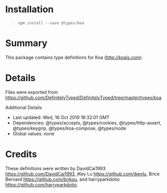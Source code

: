 # Installation
> `npm install --save @types/koa`

# Summary
This package contains type definitions for Koa (http://koajs.com).

# Details
Files were exported from https://github.com/DefinitelyTyped/DefinitelyTyped/tree/master/types/koa

Additional Details
 * Last updated: Wed, 16 Oct 2019 18:32:01 GMT
 * Dependencies: @types/accepts, @types/cookies, @types/http-assert, @types/keygrip, @types/koa-compose, @types/node
 * Global values: none

# Credits
These definitions were written by DavidCai1993 <https://github.com/DavidCai1993>, jKey Lu <https://github.com/jkeylu>, Brice Bernard <https://github.com/brikou>, and harryparkdotio <https://github.com/harryparkdotio>.
